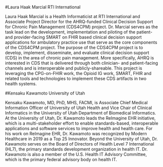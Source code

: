 #Laura Haak Marcial
RTI International

Laura Haak Marcial is a Health Informaticist at RTI International and Associate Project Director for the AHRQ-funded Clinical Decision Support for Chronic Pain Management (CDS4CPM) project. Dr. Marcial serves as the task lead on the development, implementation and piloting of the patient- and provider-facing SMART on FHIR based clinical decision support applications for ambulatory practice use that serve as the core components of the CDS4CPM project. The purpose of the CDS4CPM project is to develop, implement, disseminate, and evaluate clinical decision support (CDS) in the area of chronic pain management. More specifically, AHRQ is interested in CDS that is delivered through both clinician- and patient-facing channels and is interoperable and publicly-shareable. This project is leveraging the CPG-on-FHIR work, the Opioid IG work, SMART, FHIR and related tools and technologies to implement these CDS artifacts in two health systems.


#Kensaku Kawamoto
University of Utah

Kensaku Kawamoto, MD, PhD, MHS, FACMI, is Associate Chief Medical Information Officer of University of Utah Health and Vice Chair of Clinical Informatics in the University of Utah Department of Biomedical Informatics. At the University of Utah, Dr. Kawamoto leads the ReImagine EHR initiative, which is a multi-stakeholder effort to enable standards-based, interoperable applications and software services to improve health and health care. For his work on ReImagine EHR, Dr. Kawamoto was recognized by Modern Healthcare in 2019 as a Top 25 Innovator. Beyond the University of Utah, Dr. Kawamoto serves on the Board of Directors of Health Level 7 International (HL7), the primary standards development organization in health IT.  Dr. Kawamoto is also a member of the U.S. Health IT Advisory Committee, which is the primary federal advisory body on health IT.

